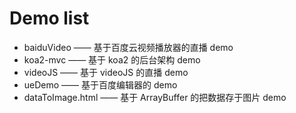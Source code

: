 # Demo list

- baiduVideo —— 基于百度云视频播放器的直播 demo
- koa2-mvc —— 基于 koa2 的后台架构 demo
- videoJS —— 基于 videoJS 的直播 demo
- ueDemo —— 基于百度编辑器的 demo
- dataToImage.html —— 基于 ArrayBuffer 的把数据存于图片 demo
